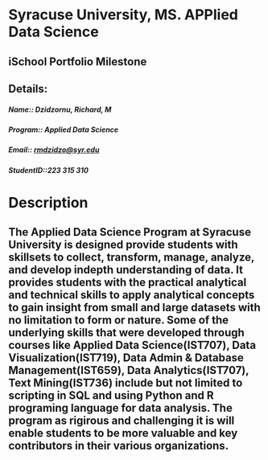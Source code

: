 # Syracuse University, MS. APPlied Data Science
##					iSchool Portfolio Milestone

## Details:  
##### Name:: Dzidzornu, Richard, M  
##### Program:: Applied Data Science  
##### Email:: rmdzidzo@syr.edu  
##### StudentID::223 315 310  

# Description  
The Applied Data Science Program at Syracuse University is designed provide students with skillsets to collect, transform, manage, analyze, and develop indepth understanding of data. It provides students with the practical analytical and technical skills to apply analytical concepts to gain insight from small and large datasets with no limitation to form or nature. Some of the underlying skills that were developed through courses like Applied Data Science(IST707), Data Visualization(IST719), Data Admin & Database Management(IST659),  Data Analytics(IST707), Text Mining(IST736) include but not limited to scripting in SQL and using Python and R programing language for data analysis. The program as rigirous and challenging it is will enable students to be more valuable and key contributors in their various organizations.  
---
